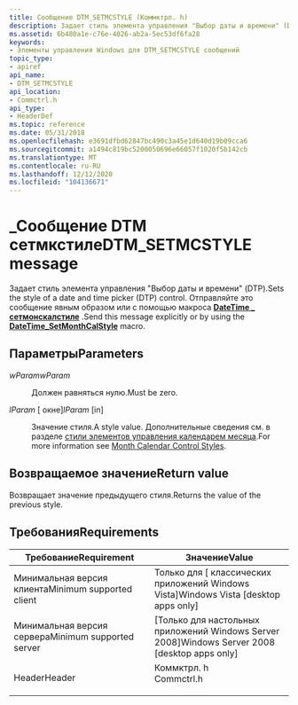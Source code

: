 ```yaml
---
title: Сообщение DTM_SETMCSTYLE (Коммктрл. h)
description: Задает стиль элемента управления "Выбор даты и времени" (DTP). Отправляйте это сообщение явным образом или с помощью \_ макроса DateTime сетмонскалстиле.
ms.assetid: 6b480a1e-c76e-4026-ab2a-5ec53df6fa28
keywords:
- Элементы управления Windows для DTM_SETMCSTYLE сообщений
topic_type:
- apiref
api_name:
- DTM_SETMCSTYLE
api_location:
- Commctrl.h
api_type:
- HeaderDef
ms.topic: reference
ms.date: 05/31/2018
ms.openlocfilehash: e3691dfbd62847bc490c3a45e1d640d19b09cca6
ms.sourcegitcommit: a1494c819bc5200050696e66057f1020f5b142cb
ms.translationtype: MT
ms.contentlocale: ru-RU
ms.lasthandoff: 12/12/2020
ms.locfileid: "104136671"
---
```

# <a name="dtm_setmcstyle-message"></a><span data-ttu-id="75b3b-105">\_Сообщение DTM сетмкстиле</span><span class="sxs-lookup"><span data-stu-id="75b3b-105">DTM\_SETMCSTYLE message</span></span>

<span data-ttu-id="75b3b-106">Задает стиль элемента управления "Выбор даты и времени" (DTP).</span><span class="sxs-lookup"><span data-stu-id="75b3b-106">Sets the style of a date and time picker (DTP) control.</span></span> <span data-ttu-id="75b3b-107">Отправляйте это сообщение явным образом или с помощью макроса [**DateTime \_ сетмонскалстиле**](/windows/desktop/api/Commctrl/nf-commctrl-datetime_setmonthcalstyle) .</span><span class="sxs-lookup"><span data-stu-id="75b3b-107">Send this message explicitly or by using the [**DateTime\_SetMonthCalStyle**](/windows/desktop/api/Commctrl/nf-commctrl-datetime_setmonthcalstyle) macro.</span></span>

## <a name="parameters"></a><span data-ttu-id="75b3b-108">Параметры</span><span class="sxs-lookup"><span data-stu-id="75b3b-108">Parameters</span></span>

<dl> <dt>

<span data-ttu-id="75b3b-109">*wParam*</span><span class="sxs-lookup"><span data-stu-id="75b3b-109">*wParam*</span></span> 
</dt> <dd>

<span data-ttu-id="75b3b-110">Должен равняться нулю.</span><span class="sxs-lookup"><span data-stu-id="75b3b-110">Must be zero.</span></span>

</dd> <dt>

<span data-ttu-id="75b3b-111">*lParam* \[ окне\]</span><span class="sxs-lookup"><span data-stu-id="75b3b-111">*lParam* \[in\]</span></span>
</dt> <dd><span data-ttu-id="75b3b-112">Значение стиля.</span><span class="sxs-lookup"><span data-stu-id="75b3b-112">A style value.</span></span> <span data-ttu-id="75b3b-113">Дополнительные сведения см. в разделе <a href="month-calendar-control-styles.md">стили элементов управления календарем месяца</a>.</span><span class="sxs-lookup"><span data-stu-id="75b3b-113">For more information see <a href="month-calendar-control-styles.md">Month Calendar Control Styles</a>.</span></span></dd> </dl>

## <a name="return-value"></a><span data-ttu-id="75b3b-114">Возвращаемое значение</span><span class="sxs-lookup"><span data-stu-id="75b3b-114">Return value</span></span>

<span data-ttu-id="75b3b-115">Возвращает значение предыдущего стиля.</span><span class="sxs-lookup"><span data-stu-id="75b3b-115">Returns the value of the previous style.</span></span>

## <a name="requirements"></a><span data-ttu-id="75b3b-116">Требования</span><span class="sxs-lookup"><span data-stu-id="75b3b-116">Requirements</span></span>



| <span data-ttu-id="75b3b-117">Требование</span><span class="sxs-lookup"><span data-stu-id="75b3b-117">Requirement</span></span> | <span data-ttu-id="75b3b-118">Значение</span><span class="sxs-lookup"><span data-stu-id="75b3b-118">Value</span></span> |
|-------------------------------------|---------------------------------------------------------------------------------------|
| <span data-ttu-id="75b3b-119">Минимальная версия клиента</span><span class="sxs-lookup"><span data-stu-id="75b3b-119">Minimum supported client</span></span><br/> | <span data-ttu-id="75b3b-120">Только для \[ классических приложений Windows Vista\]</span><span class="sxs-lookup"><span data-stu-id="75b3b-120">Windows Vista \[desktop apps only\]</span></span><br/>                                        |
| <span data-ttu-id="75b3b-121">Минимальная версия сервера</span><span class="sxs-lookup"><span data-stu-id="75b3b-121">Minimum supported server</span></span><br/> | <span data-ttu-id="75b3b-122">\[Только для настольных приложений Windows Server 2008\]</span><span class="sxs-lookup"><span data-stu-id="75b3b-122">Windows Server 2008 \[desktop apps only\]</span></span><br/>                                  |
| <span data-ttu-id="75b3b-123">Header</span><span class="sxs-lookup"><span data-stu-id="75b3b-123">Header</span></span><br/>                   | <dl> <span data-ttu-id="75b3b-124"><dt>Коммктрл. h</dt></span><span class="sxs-lookup"><span data-stu-id="75b3b-124"><dt>Commctrl.h</dt></span></span> </dl> |



 

 






